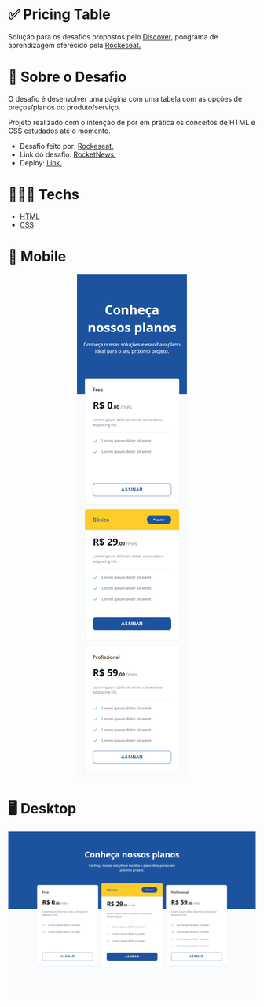 # ✅ Pricing Table

Solução para os desafios propostos pelo [Discover,](https://www.rocketseat.com.br/discovergclid=CjwKCAjw3K2XBhAzEiwAmmgrAg1i3u6so7WBLEeQthkjJF-WVwelbuW8YdBGhLi91cm2xDIBtC1lRBoCnJMQAvD_BwE) poograma de aprendizagem oferecido pela [Rockeseat.](https://www.rocketseat.com.br/)

# 📃 Sobre o Desafio

O desafio é desenvolver uma página com uma tabela com as opções de preços/planos do produto/serviço.

Projeto realizado com o intenção de por em prática os conceitos de HTML e CSS estudados até o momento.

- Desafio feito por: [Rockeseat.](https://www.rocketseat.com.br/)
- Link do desafio: [RocketNews.](https://efficient-sloth-d85.notion.site/Desafio-Pricing-Table-e0b6f59253e54d229fdde09228226b32)
- Deploy: [Link.](https://luxury-faloodeh-cd4daa.netlify.app/)

# 👨🏻‍💻 Techs

- [HTML](https://developer.mozilla.org/pt-BR/docs/Web/HTML)
- [CSS](https://developer.mozilla.org/pt-BR/docs/Web/CSS)

# 📲 Mobile

<div align="center">
<img src="https://github.com/scarvalhogabriel/discover-rocketseat/blob/main/05.Pricing-Table/assets/mobile-demo.png"/>
</div>

# 🖥️ Desktop

<div align="center">
<img src="https://github.com/scarvalhogabriel/discover-rocketseat/blob/main/05.Pricing-Table/assets/desktop-demo.png"/>
</div>
